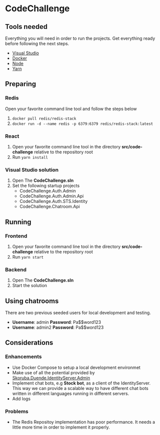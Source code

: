 # CodeChallenge
## Tools needed

Everything you will need in order to run the projects. Get everything ready before following the next steps.
* [Visual Studio](https://visualstudio.microsoft.com/downloads/)
* [Docker](https://www.docker.com/products/docker-desktop/)
* [Node](https://nodejs.org/en/download/)
* [Yarn](https://classic.yarnpkg.com/lang/en/docs/install/#windows-stable)

## Preparing
### Redis

Open your favorite command line tool and follow the steps below
1. `docker pull redis/redis-stack`
2. `docker run -d --name redis -p 6379:6379 redis/redis-stack:latest`

### React

1. Open your favorite command line tool in the directory **src/code-challenge** relative to the repository root
2. Run `yarn install`

### Visual Studio solution

1. Open The **CodeChallenge.sln**
2. Set the following startup projects
   * CodeChallenge.Auth.Admin
   * CodeChallenge.Auth.Admin.Api
   * CodeChallenge.Auth.STS.Identity
   * CodeChallenge.Chatroom.Api

## Running
### Frontend

1. Open your favorite command line tool in the directory **src/code-challenge** relative to the repository root
2. Run `yarn start`

### Backend

1. Open The **CodeChallenge.sln**
2. Start the solution

## Using chatrooms

There are two previous seeded users for local development and testing.
* **Username**: admin **Password**: Pa$$word123
* **Username**: admin2 **Password**: Pa$$word123

## Considerations
### Enhancements

* Use Docker Compose to setup a local development environmet
* Make use of all the potential provided by [Skoruba.Duende.IdentityServer.Admin]([https://](https://github.com/skoruba/Duende.IdentityServer.Admin))
* Implement chat bots, e.g **Stock bot**, as a client of the IdentityServer. This way we can provide a scalable way to have different chat bots written in different languages running in different servers.
* Add logs

### Problems
* The Redis Repositoy implementation has poor performance. It needs a little more time in order to implement it properly.